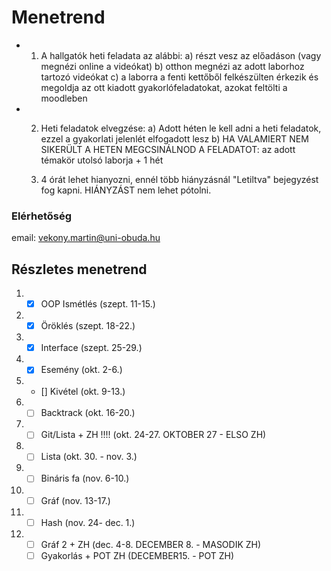 # Menetrend

- 1. A hallgatók heti feladata az alábbi:
 a) részt vesz az előadáson (vagy megnézi online a videókat)
 b) otthon megnézi az adott laborhoz tartozó videókat
 c) a laborra a fenti kettőből felkészülten érkezik és megoldja az ott kiadott gyakorlófeladatokat, azokat feltölti a moodleben

- 2. Heti feladatok elvegzése:
  a) Adott héten le kell adni a heti feladatok, ezzel a gyakorlati jelenlét elfogadott lesz
  b) HA VALAMIERT NEM SIKERÜLT A HETEN MEGCSINÁLNOD A FELADATOT: az adott témakör utolsó laborja + 1 hét
 
  4. 4 órát lehet hianyozni, ennél több hiányzásnál "Letiltva" bejegyzést fog kapni. HIÁNYZÁST nem lehet pótolni.

### Elérhetőség

email: vekony.martin@uni-obuda.hu

## Részletes menetrend
1. - [x] OOP Ismétlés (szept. 11-15.)
2. - [x] Öröklés (szept. 18-22.)
3. - [x] Interface (szept. 25-29.)
4. - [x] Esemény (okt. 2-6.)
5. - [] Kivétel (okt. 9-13.)
6. - [ ] Backtrack (okt. 16-20.)
7. - [ ] Git/Lista + ZH !!!! (okt. 24-27.    OKTOBER 27 - ELSO ZH)
8. - [ ] Lista (okt. 30. - nov. 3.)
9. - [ ] Bináris fa (nov. 6-10.)
10. - [ ] Gráf (nov. 13-17.)
11. - [ ] Hash (nov. 24- dec. 1.)
12. - [ ] Gráf 2 + ZH (dec. 4-8.        DECEMBER 8. - MASODIK ZH)
    - [ ] Gyakorlás + POT ZH     (DECEMBER15. - POT ZH)
